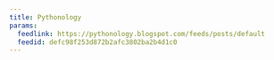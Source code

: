 ```yaml
---
title: Pythonology
params:
  feedlink: https://pythonology.blogspot.com/feeds/posts/default
  feedid: defc98f253d872b2afc3802ba2b4d1c0
---
```

